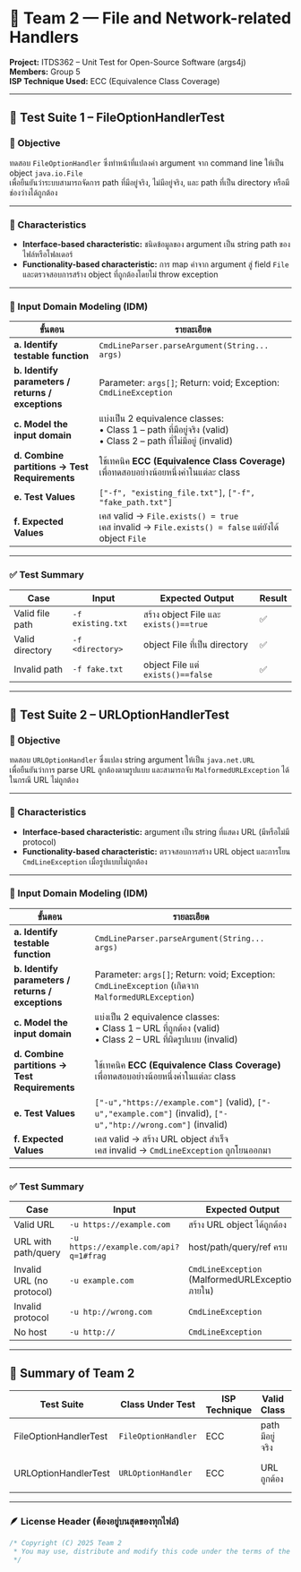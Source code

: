 # 🧩 Team 2 — File and Network-related Handlers  
**Project:** ITDS362 – Unit Test for Open-Source Software (args4j)  
**Members:** Group 5  
**ISP Technique Used:** ECC (Equivalence Class Coverage)

---

## 🔹 Test Suite 1 – FileOptionHandlerTest

### 🎯 Objective
ทดสอบ `FileOptionHandler` ซึ่งทำหน้าที่แปลงค่า argument จาก command line ให้เป็น object `java.io.File`  
เพื่อยืนยันว่าระบบสามารถจัดการ path ที่มีอยู่จริง, ไม่มีอยู่จริง, และ path ที่เป็น directory หรือมีช่องว่างได้ถูกต้อง

---

### 🔸 Characteristics
- **Interface-based characteristic:** ชนิดข้อมูลของ argument เป็น string path ของไฟล์หรือโฟลเดอร์  
- **Functionality-based characteristic:** การ map ค่าจาก argument สู่ field `File` และตรวจสอบการสร้าง object ที่ถูกต้องโดยไม่ throw exception  

---

### 🔹 Input Domain Modeling (IDM)

| ขั้นตอน | รายละเอียด |
|----------|-------------|
| **a. Identify testable function** | `CmdLineParser.parseArgument(String... args)` |
| **b. Identify parameters / returns / exceptions** | Parameter: `args[]`; Return: void; Exception: `CmdLineException` |
| **c. Model the input domain** | แบ่งเป็น 2 equivalence classes: <br>• Class 1 – path ที่มีอยู่จริง (valid) <br>• Class 2 – path ที่ไม่มีอยู่ (invalid) |
| **d. Combine partitions → Test Requirements** | ใช้เทคนิค **ECC (Equivalence Class Coverage)** เพื่อทดสอบอย่างน้อยหนึ่งค่าในแต่ละ class |
| **e. Test Values** | `["-f", "existing_file.txt"]`, `["-f", "fake_path.txt"]` |
| **f. Expected Values** | เคส valid → `File.exists() = true` <br> เคส invalid → `File.exists() = false` แต่ยังได้ object `File` |

---

### ✅ Test Summary
| Case | Input | Expected Output | Result |
|------|--------|-----------------|---------|
| Valid file path | `-f existing.txt` | สร้าง object File และ `exists()==true` | ✅ |
| Valid directory | `-f <directory>` | object File ที่เป็น directory | ✅ |
| Invalid path | `-f fake.txt` | object File แต่ `exists()==false` | ✅ |

---

## 🔹 Test Suite 2 – URLOptionHandlerTest

### 🎯 Objective
ทดสอบ `URLOptionHandler` ซึ่งแปลง string argument ให้เป็น `java.net.URL`  
เพื่อยืนยันว่าการ parse URL ถูกต้องตามรูปแบบ และสามารถจับ `MalformedURLException` ได้ในกรณี URL ไม่ถูกต้อง

---

### 🔸 Characteristics
- **Interface-based characteristic:** argument เป็น string ที่แสดง URL (มีหรือไม่มี protocol)  
- **Functionality-based characteristic:** ตรวจสอบการสร้าง URL object และการโยน `CmdLineException` เมื่อรูปแบบไม่ถูกต้อง  

---

### 🔹 Input Domain Modeling (IDM)

| ขั้นตอน | รายละเอียด |
|----------|-------------|
| **a. Identify testable function** | `CmdLineParser.parseArgument(String... args)` |
| **b. Identify parameters / returns / exceptions** | Parameter: `args[]`; Return: void; Exception: `CmdLineException` (เกิดจาก `MalformedURLException`) |
| **c. Model the input domain** | แบ่งเป็น 2 equivalence classes: <br>• Class 1 – URL ที่ถูกต้อง (valid) <br>• Class 2 – URL ที่ผิดรูปแบบ (invalid) |
| **d. Combine partitions → Test Requirements** | ใช้เทคนิค **ECC (Equivalence Class Coverage)** เพื่อทดสอบอย่างน้อยหนึ่งค่าในแต่ละ class |
| **e. Test Values** | `["-u","https://example.com"]` (valid), `["-u","example.com"]` (invalid), `["-u","htp://wrong.com"]` (invalid) |
| **f. Expected Values** | เคส valid → สร้าง URL object สำเร็จ <br> เคส invalid → `CmdLineException` ถูกโยนออกมา |

---

### ✅ Test Summary
| Case | Input | Expected Output | Result |
|------|--------|-----------------|---------|
| Valid URL | `-u https://example.com` | สร้าง URL object ได้ถูกต้อง | ✅ |
| URL with path/query | `-u https://example.com/api?q=1#frag` | host/path/query/ref ครบ | ✅ |
| Invalid URL (no protocol) | `-u example.com` | `CmdLineException` (MalformedURLException ภายใน) | ✅ |
| Invalid protocol | `-u htp://wrong.com` | `CmdLineException` | ✅ |
| No host | `-u http://` | `CmdLineException` | ✅ |

---

## 📘 Summary of Team 2
| Test Suite | Class Under Test | ISP Technique | Valid Class | Invalid Class | Expected Exception |
|-------------|-----------------|----------------|--------------|----------------|--------------------|
| FileOptionHandlerTest | `FileOptionHandler` | ECC | path มีอยู่จริง | path ไม่อยู่ | ❌ |
| URLOptionHandlerTest | `URLOptionHandler` | ECC | URL ถูกต้อง | URL ผิดรูปแบบ | ✅ CmdLineException |

---

### 🪶 License Header (ต้องอยู่บนสุดของทุกไฟล์)
```java
/* Copyright (C) 2025 Team 2
 * You may use, distribute and modify this code under the terms of the MIT license.
 */
